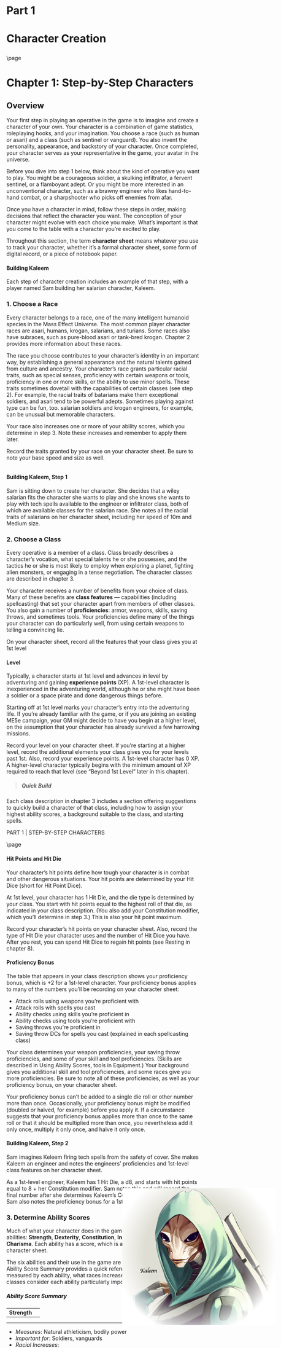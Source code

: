 <style>
  .phb#p1{ text-align:center; }
  .phb#p1:after{ display:none; }
</style>

<div style='margin-top:450px;'></div>

# Part 1
# Character Creation

<div style='margin-top:25px'></div>
\page





# Chapter 1: Step-by-Step Characters
## Overview

Your first step in playing an operative in the game is to imagine and create a character of your own. Your character
is a combination of game statistics, roleplaying hooks, and your imagination. You choose a race (such as human or asari)
and a class (such as sentinel or vanguard). You also invent the personality, appearance, and backstory of your character.
Once completed, your character serves as your representative in the game, your avatar in the universe.

Before you dive into step 1 below, think about the kind of operative you want to play. You might be a courageous soldier,
a skulking infiltrator, a fervent sentinel, or a flamboyant adept. Or you might be more interested in an unconventional
character, such as a brawny engineer who likes hand-to-hand combat, or a sharpshooter who picks off enemies from afar.

Once you have a character in mind, follow these steps in order, making decisions that reflect the character you want. The
conception of your character might evolve with each choice you make. What’s important is that you come to the table with
a character you’re excited to play.

Throughout this section, the term __character sheet__ means whatever you use to track your character, whether it’s a
formal character sheet, some form of digital record, or a piece of notebook paper.


#### Building Kaleem
Each step of character creation includes an example of that step, with a player named Sam building her salarian character, Kaleem.


### 1. Choose a Race

Every character belongs to a race, one of the many intelligent humanoid species in the Mass Effect Universe. The most
common player character races are asari, humans, krogan, salarians, and turians. Some races also have subraces, such as
pure-blood asari or tank-bred krogan. Chapter 2 provides more information about these races.

The race you choose contributes to your character’s identity in an important way, by establishing a general appearance
and the natural talents gained from culture and ancestry. Your character’s race grants particular racial traits, such as
special senses, proficiency with certain weapons or tools, proficiency in one or more skills, or the ability to use minor
spells. These traits sometimes dovetail with the capabilities of certain classes (see step 2). For example, the racial
traits of batarians make them exceptional soldiers, and asari tend to be powerful adepts. Sometimes playing against type
can be fun, too. salarian soldiers and krogan engineers, for example, can be unusual but memorable characters.

Your race also increases one or more of your ability scores, which you determine in step 3. Note these increases and
remember to apply them later.

Record the traits granted by your race on your character sheet. Be sure to note your base speed and size as well.

```
```

#### Building Kaleem, Step 1
Sam is sitting down to create her character. She decides that a wiley salarian fits the character she wants to play and
she knows she wants to play with tech spells available to the engineer or infiltrator class, both of which are available
classes for the salarian race. She notes all the racial traits of salarians on her character sheet, including her speed
of 10m and Medium size.


### 2. Choose a Class

Every operative is a member of a class. Class broadly describes a character’s vocation, what special talents he or she
possesses, and the tactics he or she is most likely to employ when exploring a planet, fighting alien monsters, or engaging
in a tense negotiation. The character classes are described in chapter 3.

Your character receives a number of benefits from your choice of class. Many of these benefits are __class features__ — capabilities
(including spellcasting) that set your character apart from members of other classes. You also gain a number of
__proficiencies__: armor, weapons, skills, saving throws, and sometimes tools. Your proficiencies define many of the things
your character can do particularly well, from using certain weapons to telling a convincing lie.

On your character sheet, record all the features that your class gives you at 1st level

#### Level
Typically, a character starts at 1st level and advances in level by adventuring and gaining __experience points__ (XP). A
1st-level character is inexperienced in the adventuring world, although he or she might have been a soldier or a space pirate
and done dangerous things before.

Starting off at 1st level marks your character’s entry into the adventuring life. If you’re already familiar with the
game, or if you are joining an existing ME5e campaign, your GM might decide to have you begin at a higher level, on the
assumption that your character has already survived a few harrowing missions.

Record your level on your character sheet. If you’re starting at a higher level, record the additional elements your
class gives you for your levels past 1st. Also, record your experience points. A 1st-level character has 0 XP. A higher-level
character typically begins with the minimum amount of XP required to reach that level (see “Beyond 1st Level” later in this chapter).

>##### Quick Build
Each class description in chapter 3 includes a section offering suggestions to quickly build a character of that class, including how to assign your highest ability scores, a background suitable to the class, and starting spells.

<div class='pageNumber auto'></div>
<div class='footnote'>PART 1 | STEP-BY-STEP CHARACTERS</div>

\page

#### Hit Points and Hit Die
Your character’s hit points define how tough your character is in combat and other dangerous situations. Your hit points
are determined by your Hit Dice (short for Hit Point Dice).

At 1st level, your character has 1 Hit Die, and the die type is determined by your class. You start with hit points equal
to the highest roll of that die, as indicated in your class description. (You also add your Constitution modifier, which
you’ll determine in step 3.) This is also your hit point maximum.

Record your character’s hit points on your character sheet. Also, record the type of Hit Die your character uses and the
number of Hit Dice you have. After you rest, you can spend Hit Dice to regain hit points (see
Resting in chapter 8).

#### Proficiency Bonus
The table that appears in your class description shows your proficiency bonus, which is +2 for a 1st-level character.
Your proficiency bonus applies to many of the numbers you’ll be recording on your character sheet:

- Attack rolls using weapons you’re proficient with
- Attack rolls with spells you cast
- Ability checks using skills you’re proficient in
- Ability checks using tools you’re proficient with
- Saving throws you’re proficient in
- Saving throw DCs for spells you cast (explained in each spellcasting class)

Your class determines your weapon proficiencies, your saving throw proficiencies, and some of your skill and tool proficiencies.
(Skills are described in <nuxt-link to="/phb/rules/using-ability-scores">Using Ability Scores</nuxt-link>, tools
in <nuxt-link to="/phb/rules/equipment#tools-kits">Equipment</nuxt-link>.) Your background gives you additional skill and
tool proficiencies, and some races give you more proficiencies. Be sure to note all of
these proficiencies, as well as your proficiency bonus, on your character sheet.

Your proficiency bonus can’t be added to a single die roll or other number more than once. Occasionally, your proficiency
bonus might be modified (doubled or halved, for example) before you apply it. If a circumstance suggests that your
proficiency bonus applies more than once to the same roll or that it should be multiplied more than once, you nevertheless
add it only once, multiply it only once, and halve it only once.


#### Building Kaleem, Step 2
Sam imagines Keleem firing tech spells from the safety of cover. She makes Kaleem an engineer and notes the engineers’
proficiencies and 1st-level class features on her character sheet.

As a 1st-level engineer, Kaleem has 1 Hit Die, a d8, and starts with hit points equal to 8 + her Constitution modifier.
Sam notes this and will record the final number after she determines Kaleem’s Constitution score (see step 3). Sam also
notes the proficiency bonus for a 1st-level character, which is +2.


### 3. Determine Ability Scores

Much of what your character does in the game depends on his or her six abilities: __Strength__, __Dexterity__, __Constitution__,
__Intelligence__, __Wisdom__, and __Charisma__. Each ability has a score, which is a number you record on your character sheet.

The six abilities and their use in the game are described in chapter 7. The Ability Score Summary provides a quick reference 
for what qualities are measured by each ability, what races increases which abilities, and what classes consider each ability
particularly important.

##### Ability Score Summary

| | |
|-|-|
|__Strength__|
___
- _Measures_: Natural athleticism, bodily power
- _Important for_: Soldiers, vanguards
- _Racial Increases_:
	___
    - <span style='width: 100px; display: inline-block'>Elcor (+2)</span> Krogan (+1)
	- <span style='width: 100px; display: inline-block'>Geth (+1)</span> Turian (+1)
	- <span style='width: 100px; display: inline-block'>Human (+1)</span>

| | |
|-|-|
|__Dexterity__|
___
- _Measures_: Physical agility, reflexes, balance, poise
- _Important for_: Soldiers, infiltrators, engineers
- _Racial Increases_:
	___
    - <span style='width: 100px; display: inline-block'>Drell (+2)</span> Quarian (+1)
	- <span style='width: 100px; display: inline-block'>Vorcha (+2)</span> Salarian (+1)
	- <span style='width: 100px; display: inline-block'>Human (+1)</span> Turian (+1)
	- <span style='width: 100px; display: inline-block'>Prothean (+1)</span>

| | |
|-|-|
|__Constitution__|
___
- _Measures_: Health, stamina, vital force
- _Important for_: Everyone
- _Racial Increases_:
	___
    - <span style='width: 100px; display: inline-block'>Batarian (+2)</span> Human (+1)
	- <span style='width: 100px; display: inline-block'>Krogan (+2)</span> Turian (+1)
	- <span style='width: 100px; display: inline-block'>Angara (+1)</span> Vorcha (+1)

| | |
|-|-|
|__Intelligence__|
___
- _Measures_: Mental acuity, information recall, analytical skill
- _Important for_: Engineer, infiltrator, sentinel
- _Racial Increases_:
	___
    - <span style='width: 100px; display: inline-block'>Geth (+2)</span> Quarian (+1)
	- <span style='width: 100px; display: inline-block'>Salarian (+2)</span> Volus (+1)
	- <span style='width: 100px; display: inline-block'>Human (+1)</span> 

| | |
|-|-|
|__Wisdom__|
___
- _Measures_: Awareness, intuition, insight, biotic capabilities
- _Important for_: Adept, vanguard, sentinel
- _Racial Increases_:
	___
    - <span style='width: 100px; display: inline-block'>Hanar (+2)</span> Drell (+1)
	- <span style='width: 100px; display: inline-block'>Prothean (+2)</span> Elcor (+1)
	- <span style='width: 100px; display: inline-block'>Volus (+2)</span> Human (+1)
    - <span style='width: 100px; display: inline-block'>Asari (+1)</span> 

| | |
|-|-|
|__Charisma__|
___
- _Measures_: Confidence, eloquence, leadership
- _Important for_: Adept, vanguard, sentinel
- _Racial Increases_: Asari, performers, politicians
	___
    - <span style='width: 100px; display: inline-block'>Angara (+2)</span> Hanar (+1)
	- <span style='width: 100px; display: inline-block'>Asari (+2)</span> Human (+1)
	- <span style='width: 100px; display: inline-block'>Batarian (+2)</span> 
    
    
<div class='pageNumber auto'></div>
<div class='footnote'>PART 1 | STEP-BY-STEP CHARACTERS</div>

\page


You generate your character’s six ability scores randomly. Roll four 6-sided dice and record the total of the highest
three dice on a piece of scratch paper. Do this five more times, so that you have six numbers. If you want to save time
or don’t like the idea of randomly determining ability scores, you can use the following scores instead: 15, 14, 13, 12, 10, 8.

Now take your six numbers and write each number beside one of your character’s six abilities to assign scores to
Strength, Dexterity, Constitution, Intelligence, Wisdom, and Charisma. Afterward, make any changes to your ability scores
as a result of your race choice.

After assigning your ability scores, determine your ability modifiers using the Ability Scores and Modifiers table.
To determine an ability modifier without consulting the table, subtract 10 from the ability score and then divide the result
by 2 (round down). Write the modifier next to each of your scores.

##### Ability Scores and Modifiers

<div style='column-count:2'>
| Score | Modifier |
| :---: | :---: |
| 1 | -5 |
| 2 - 3 | -4 |
| 4 - 5 | -3 |
| 6 - 7 | -2 |
| 8 - 9 | -1 |
| 10 - 11 | 0 |
| 12 - 13 | 1 |
  | 14 - 15 | 2 |

```
```

| Score | Modifier |
| :---: | :---: |
| 16 - 17 | 3 |
| 18 - 19 | 4 |
| 20 - 21 | 5 |
| 22 - 23 | 6 |
| 24 - 25 | 7 |
| 26 - 27 | 8 |
| 28 - 29 | 9 |
| 30 | 10 |
</div>


#### Building Kaleem, Step 3
Sam decides to use the standard set of scores (15, 14, 13, 12, 10, 8) for Kaleem’s abilities. Since she’s an engineer,
she puts her highest score, 15, in Intelligence. Her next-highest, 14, goes in Dexterity. Kaleem might be a charismatic,
good leader, but Sam decides she wants the salarian to be tougher and stronger than most of her kind, so she puts decent
scores in Strength and Constitution. After applying her racial benefits (increasing Kaleems’s Intelligence by 2 and her
Dexterity by 1), Kaleem’s ability scores and modifiers look like this: Strength 12 (+1), Dexterity 15 (+2),
Constitution 13 (+1), Intelligence 17 (+3), Wisdom 10 (0), Charisma 8 (-1).

Sam fills in Kaleem’s final hit points: 8 + her Constitution modifier of +1, for a total of 9 hit points.

#### Variant: Customizing Ability Scores
At your Galaxy Master’s option, you can use this variant for determining your ability scores. The method described here
allows you to build a character with a set of ability scores you choose individually.

You have 27 points to spend on your ability scores. The cost of each score is shown on the Ability Score Point Cost
table. For example, a score of 14 costs 7 points. Using this method, 15 is the highest ability score you can end up with,
before applying racial increases. You can’t have a score lower than 8.

This method of determining ability scores enables you to create a set of three high numbers and three low ones (15, 15,
15, 8, 8, 8), a set of numbers that are above average and nearly equal (13, 13, 13, 12, 12, 12), or any set of numbers
between those extremes.

##### Ability Score Point Cost

<div style='column-count:2'>
| Score | Cost |
| :---: | :---: |
| 8 | 0 |
| 9 | 1 |
| 10 | 2 |
| 11 | 3 |

```
```

| Score | Cost |
| :---: | :---: |
| 12 | 4 |
| 13 | 5 |
| 14 | 7 |
| 15 | 9 |
</div>


### 4. Describe Your Character

Once you know the basic game aspects of your character, it’s time to flesh him or her out as a person. Your character needs a
name. Spend a few minutes thinking about what he or she looks like and how he or she behaves in general terms.

Using the information in chapter 4, you can flesh out your character’s physical appearance and personality traits. Choose your
character’s __alignment__ (the moral compass that guides his or her decisions) and __ideals__. Chapter 4 also helps you identify
the things your character holds most dear, called __bonds__, and the __flaws__ that could one day undermine him or her.

Your character’s __background__ describes where he or she came from, his or her original occupation, and the character’s place in
the Mass Effect universe. Your GM might offer additional backgrounds beyond the ones included in chapter 4, and might be willing
to work with you to craft a background that’s a more precise fit for your character concept.

A background gives your character a background feature (a general benefit) and proficiency in two skills, and it might also give
you proficiency with certain kinds of tools. Record this information, along with the personality information you develop, on your
character sheet.

<img 
  src='https://raw.githubusercontent.com/n7world/pdf/master/images/kaleem.png' 
  style='position:absolute; bottom:60px; right:30px; width:400px' />
  
<div class='pageNumber auto'></div>
<div class='footnote'>PART 1 | STEP-BY-STEP CHARACTERS</div>
  
\page

#### Your Character's Abilities
Take your character’s ability scores and race into account as you flesh out his or her appearance and personality. A very
strong character with low Intelligence might think and behave very differently from a very smart character with low Strength.

For example, high Strength usually corresponds with a burly or athletic body, while a character with low Strength might
be scrawny or plump.

A character with high Dexterity is probably lithe and slim, while a character with low Dexterity might be either gangly
and awkward or heavy and thick-fingered.

A character with high Constitution usually looks healthy, with bright eyes and abundant energy. A character with low
Constitution might be sickly or frail.

A character with high Intelligence might be highly inquisitive and studious, while a character with low Intelligence
might speak simply or easily forget details.

A character with high Wisdom has good judgment, empathy, and a general awareness of what’s going on. A character with
low Wisdom might be absent-minded, foolhardy, or oblivious.

A character with high Charisma exudes confidence, which is usually mixed with a graceful or intimidating presence. A
character with a low Charisma might come across as abrasive, inarticulate, or timid.

#### Building Kaleem, Step 4
Sam lets her ability scores influence the type of character Kaleem is: her high Intelligence suggests a rapid, focused
mind, higher Strength and Constitution suggest a healthy, athletic body, and her low Charisma suggests stand-offish or
awkward social decorum.

Sam fills in some of Kaleem’s basic details: her name, her sex (female), her height and weight, and the fact that she
is missing a cranial ridge (making her unattractive being by salarian standards).

Sam picks a lawful alignment for Kaleem, as she buys into the tradition of the Blue Suns and respects their codes. Kaleem's
lack of empathy makes her neutral in her disposition for moral codes.

Sam decides that Kaleem comes from a lowly background, rummaging the slums of Omega. When she was caught stealing equipment
from the Blue Suns, the general spared her life but put her to work scrapping and repairing weapons, mechs, and other tech.
Sam chooses the scrapper background fro Kaleem. She notes the proficiencies and special feature this background gives her.

Sam has a pretty clear picture of Kaleem’s personality in mind, so she skips the personality traits suggested in the scrapper
background, noting instead that Kaleem is aloof and soft-spoken. She is distrustful of strangers but fiercely loyal to her
friends.

She chooses the ideal of change from the list in her background, noting that Kaleem believes that the only constant in the
universe is change.

Given her history, Kaleem’s bond is obvious: she owes her life to the Blue Suns. Her flaw is that she lacks empathy which
has caused her to do some morally questionable deeds without thinking twice.

```
```

### 5. Choose Equipment

Your class and background determine your character’s __starting equipment__, including weapons, armor, and other adventuring
gear. Record this equipment on your character sheet. All such items are detailed in chapter 5.

Instead of taking the gear given to you by your class and background, you can purchase your starting equipment. You
have a number of __credits__ to spend based on your _race_ (not your class as in D&D 5th). The range of average starting credits
is roughly equivalent across races, but the variability changes based on race. Long-lived races (asari and krogan) have lower
variability, whereas short-lived races (salarians and vorcha) have a high variability.

Your Strength score limits the amount of gear you can carry and armor you can wear. Try not to purchase equipment with
a total weight exceeding your Strength score times 2. Chapter 7 has more information on carrying capacity.

#### Armor Class

Your Armor Class (AC) represents how well your character avoids being wounded in combat. Things that contribute to your
AC include the armor you wear and your Dexterity modifier. Not all characters wear armor, however.

Without armor, your character’s AC equals 10 + his or her Dexterity modifier. If your character wears armor,
calculate your AC using the rules in the Armor section of chapter 5. Record your AC on your character sheet.

Your character needs to be proficient with armor to wear and use it effectively, and your armor proficiencies are
determined by your class. There are drawbacks to wearing armor if you lack the required proficiency, as explained in
chapter 5.

Some spells and class features give you a different way to calculate your AC. If you have multiple features that give
you different ways to calculate your AC, you choose which one to use.

#### Weapons
For each weapon your character wields, calculate the modifier you use when you attack with the weapon and the damage
you deal when you hit.

When you make an attack with a weapon, you roll a d20 and add your proficiency bonus (but only if you are proficient
with the weapon) and the appropriate ability modifier.

For attacks with __melee weapons__, use your Strength modifier for attack and damage rolls. A weapon that has the
_finesse_ property, such as a monomolecular blade, can use your Dexterity modifier instead.

For attacks with __ranged weapons__, use your Dexterity modifier for attack and damage rolls. A weapon that has the
_recoil_ property, such as the M-300 Claymore, can use your Strength modifier instead.

#### Building Kaleem, Step 5
Sam writes down the starting equipment from the engineer class and the scrapper background. Her starting equipment
includes Stock Medium Armor which (after adding her Dexterity modifier) gives Kaleem an Armor Class of 16.


<div class='pageNumber auto'></div>
<div class='footnote'>PART 1 | STEP-BY-STEP CHARACTERS</div>

\page


For Kaleem’s weapons, Sam chooses an M-8 Avenger (because she took the Assault Rifle proficiency) and an Omni-torch.
Her M-8 Avenger is a ranged weapon, so Kaleem uses her Dexterity modifier for her attacks and damage. Her attack bonus is
her Dexterity modifier (+2) plus her proficiency bonus (+2), for a total of +4. The M-8 Avenger deals 1d8 piercing damage,
and Kaleem adds her Dexterity modifier to the damage when she hits, for a total of 1d8 + 2 piercing damage. Notice, 
she does not add her proficiency bonus to the damage roll, only the attack roll. When using the
Omni-torch, a melee weapon, Kaleem adds her Strength modifier (+1) to the attack roll and the damage roll. But, because 
she is not proficient with melee weapons, she does not add her proficiency bonus to the attack roll.

### 6. Coming Together

Most characters don’t work alone. Each character plays a role within a __party__, a group of operatives working together
for a common purpose. Teamwork and cooperation greatly improve your party’s chances to survive the many perils in the galaxy.
Talk to your fellow players and your GM to decide whether your characters know one another, how they met, and what sorts
of assignments the group might undertake.


## Beyond 1st Level

As your character goes on missions and overcomes challenges, he or she gains experience, represented by experience
points. A character who reaches a specified experience point total advances in capability. This advancement is called
__gaining a level__.

### Class Features and Hit Dice

When your character gains a level, his or her class often grants additional features, as detailed in the class description.
Some of these features allow you to increase your ability scores, either increasing two scores by 1 each or increasing one
score by 2. You can’t increase an ability score above 20. In addition, every character's proficiency bonus increases
at certain levels.

Each time you gain a level, you gain 1 additional Hit Die. Roll that Hit Die, add your Constitution modifier to the roll,
and add the total to your hit point maximum. Alternatively, you can use the fixed value shown in your class entry,
which is the average result of the die roll (rounded up).

When your Constitution modifier increases by 1, your hit point maximum increases by 1 for each level you have attained.
For example, if your 7th-level soldier has a Constitution score of 17, when he reaches 8th level, he increases his
Constitution score from 17 to 18, thus increasing his Constitution modifier from +3 to +4. His hit point maximum then
increases by 8 (1 additional hit point for each level).

### XP and Proficiency Bonus Progression

The Character Advancement table summarizes the XP you need to advance in levels from level 1 through level 20 and the
proficiency bonus for a character of that level. Consult the information in your character's class description to see
what other improvements you gain at each level.

### Tiers of Play

The shading in the Character Advancement table shows the four tiers of play. The tiers don’t have any rules associated with them;
they are a general description of how the play experience changes as characters gain levels.

In the __first tier__ (levels 1–4), characters are effectively rookies. They are learning the features 
that define them as members of particular classes, including the major choices that flavor their class features.
The threats they face are relatively minor, usually dealing with street gangs, small crimes, or loose pyjaks.

In the __second tier__ (levels 5–10), characters come into their own. Operatives should start acquiring __uncommon__ level 
equipment, increasing their combat potential. These characters have become important members of their factions (if they have
one), facing organized crime syndicates like the Blue Suns, Eclipse, and Blood Pack, and deal with threats to small colonies 
and medium-sized corporations.

In the __third tier__ (levels 11–16), characters have reached a level of noteriety that sets them high above the ordinary 
populace and makes them special even among other operatives. This tier is equivalent to reaching N7 and would
be the tier at which Shepard started in Mass Effect 1. Operatives gain access to __rare__ quality weapons and armor and might 
begin crafting their own unique armor with capabilities that further their potential. These operatives often confront threats 
to whole cities, are conscripted my major corporations to protect valuable assets, and are sent unexplored and dangerous
planets. Additionally, within this tier, the party generally acquires their own personal starship which opens up
travel across the galaxy.

At the __fourth tier__ (levels 17–20), characters achieve the pinnacle of their class features, becoming heroic 
(or villainous) archetypes in their own right. They begin collecting __spectre__ level equipment, the very best the galaxy
can offer. The fate of the entire universe might hang in the balance during their adventures.



##### Character Advancement

| Experience Points | Level | Proficiency Bonus |
| :---: | :---: | :---: |
| 0<br>300<br>900<br>2,700 | 1<br>2<br>3<br>4 | +2<br>+2<br>+2<br>+2 |
| 6,500<br>14,000<br>23,000<br>34,000<br>48,000<br>64,000 | 5<br>6<br>7<br>8<br>9<br>10 | +3<br>+3<br>+3<br>+3<br>+4<br>+4 |
| 85,000<br>100,000<br>120,000<br>140,000<br>165,000<br>195,000 | 11<br>12<br>13<br>14<br>15<br>16 | +4<br>+4<br>+5<br>+5<br>+5<br>+5 |
| 225,000<br>265,000<br>305,000<br>355,000 | 17<br>18<br>19<br>20 | +6<br>+6<br>+6<br>+6 |

<div class='pageNumber auto'></div>
<div class='footnote'>PART 1 | STEP-BY-STEP CHARACTERS</div>
